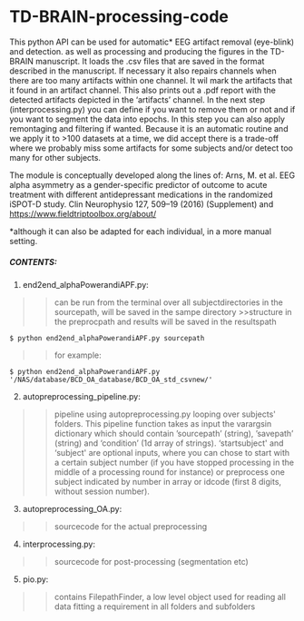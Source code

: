 # TD-BRAIN-processing-code
This python API can be used for automatic* EEG artifact removal (eye-blink) and detection. as well as processing and producing the figures in the TD-BRAIN manuscript. It loads the .csv files that are saved in the format described in the manuscript. If necessary it also repairs channels when there are too many artifacts within one channel. It wil mark the artifacts that it found in an artifact channel. This also prints out a .pdf report with the detected artifacts depicted in the ‘artifacts’ channel. 
In the next step (interprocessing.py) you can define if you want to remove them or not and if you want to segment the data into epochs. In this step you can also apply remontaging and filtering if wanted. Because it is an automatic routine and we apply it to >100 datasets at a time, we did accept there is a trade-off where we probably miss some artifacts for some subjects and/or detect too many for other subjects. 

The module is conceptually developed along the lines of: Arns, M. et al. EEG alpha asymmetry as a gender-specific predictor of outcome to acute treatment with different antidepressant medications in the randomized iSPOT-D study. Clin Neurophysio 127, 509–19 (2016) (Supplement) and https://www.fieldtriptoolbox.org/about/

*although it can also be adapted for each individual, in a more manual setting.

##### CONTENTS:
1. end2end_alphaPowerandiAPF.py: 
>>can be run from the terminal over all subjectdirectories in the sourcepath, will be saved in the sampe directory >>structure in the preprocpath and results will be saved in the resultspath
```
$ python end2end_alphaPowerandiAPF.py sourcepath 
```
>>for example:
```
$ python end2end_alphaPowerandiAPF.py '/NAS/database/BCD_OA_database/BCD_OA_std_csvnew/' 
```

2. autopreprocessing_pipeline.py:  
>>pipeline using autopreprocessing.py looping over subjects' folders. This pipeline    function takes as input the varargsin dictionary which should contain ’sourcepath’ (string), ’savepath’ (string)  and ‘condition’ (1d array of strings). ‘startsubject' and ‘subject' are optional inputs, where you can chose to start with a certain subject number (if you have stopped processing in the middle of a processing round for instance) or preprocess one subject indicated by number in array or idcode (first 8 digits, without session number). 

3. autopreprocessing_OA.py:        
>>sourcecode for the actual preprocessing

4. interprocessing.py:             
>>sourcecode for post-processing (segmentation etc)
5. pio.py:                          
>>contains FilepathFinder, a low level object used for reading all data fitting a requirement in all folders and subfolders

